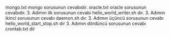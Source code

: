 mongo.txt mongo sorusunun cevabıdır.
oracle.txt oracle sorusunun cevabıdır.
3. Adımın ilk sorusunun cevabı hello_world_writer.sh dır.
3. Adımın ikinci sorusunun cevabı daemon.sh dır.
3. Adımın üçüncü sorusunun cevabı hello_world_start_stop.sh dır
3. Adımın dördüncü sorusunun cevabı crontab.txt dir

